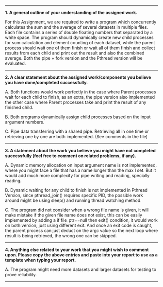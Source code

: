 <hr>
<b>1.	A general outline of your understanding of the assigned work. </b>

For this Assignment, we are required to write a program which concurrently calculates the sum and the average of several datasets in multiple files. Each file contains a series of double floating numbers that separated by a white space. The program should dynamically create new child processes for sum calculation and element counting of each dataset, while the parent process should wait one of them finish or wait all of them finish and collect results from each child and print out the result and also the combined average. Both the pipe + fork version and the Pthread version will be evaluated.

<hr>
<b>2.	A clear statement about the assigned work/components you believe you have done/completed successfully. </b>

A.	Both functions would work perfectly in the case where Parent processes wait for each child to finish, as an extra, the pipe version also implemented the other case where Parent processes take and print the result of any finished child.

B.	Both programs dynamically assign child processes based on the input argument numbers.

C.	Pipe data transferring with a shared pipe. Retrieving all in one time or retrieving one by one are both implemented. (See comments in the file)

<hr>
<b>3.	A statement about the work you believe you might have not completed successfully (feel free to comment on related problems, if any). </b>

A.	Dynamic memory allocation on input argument name is not implemented, where you might face a file that has a name longer than the max I set. But it would add much more complexity for pipe writing and reading, specially reading.

B.	Dynamic waiting for any child to finish is not implemented in Pthread Version, since pthread_join() requires specific PID, the possible work around might be using sleep() and running thread watching method.

C.	The program did not consider when a wrong file name is given, it will make mistake if the given file name does not exist, this can be easily implemented by adding a if file_ptr==null then exit() condition, it would work on both version, just using different exit. And once an exit code is caught, the parent process can just deduct on the argc value so the next loop where result is being retrieved, the wrong one can be skipped.

<hr>
<b>4.	 Anything else related to your work that you might wish to comment upon. 
Please copy the above entries and paste into your report to use as a template when typing your report.</b>

A.	The program might need more datasets and larger datasets for testing to prove reliability.
<hr>
